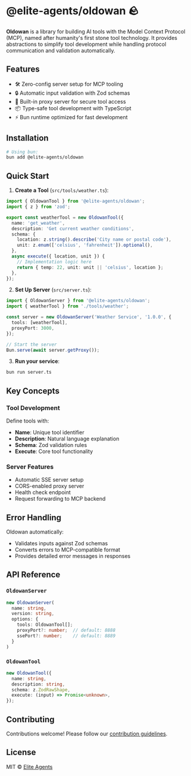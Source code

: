 # @elite-agents/oldowan 🪨

**Oldowan** is a library for building AI tools with the Model Context Protocol (MCP), named after humanity's first stone tool technology. It provides abstractions to simplify tool development while handling protocol communication and validation automatically.

## Features

- 🛠️ Zero-config server setup for MCP tooling
- 🔒 Automatic input validation with Zod schemas
- 🔄 Built-in proxy server for secure tool access
- 📦 Type-safe tool development with TypeScript
- ⚡ Bun runtime optimized for fast development

## Installation

```bash
# Using bun:
bun add @elite-agents/oldowan
```

## Quick Start

1. **Create a Tool** (`src/tools/weather.ts`):

```typescript
import { OldowanTool } from '@elite-agents/oldowan';
import { z } from 'zod';

export const weatherTool = new OldowanTool({
  name: 'get_weather',
  description: 'Get current weather conditions',
  schema: {
    location: z.string().describe('City name or postal code'),
    unit: z.enum(['celsius', 'fahrenheit']).optional(),
  },
  async execute({ location, unit }) {
    // Implementation logic here
    return { temp: 22, unit: unit || 'celsius', location };
  },
});
```

2. **Set Up Server** (`src/server.ts`):

```typescript
import { OldowanServer } from '@elite-agents/oldowan';
import { weatherTool } from './tools/weather';

const server = new OldowanServer('Weather Service', '1.0.0', {
  tools: [weatherTool],
  proxyPort: 3000,
});

// Start the server
Bun.serve(await server.getProxy());
```

3. **Run your service**:

```bash
bun run server.ts
```

## Key Concepts

### Tool Development

Define tools with:

- **Name**: Unique tool identifier
- **Description**: Natural language explanation
- **Schema**: Zod validation rules
- **Execute**: Core tool functionality

### Server Features

- Automatic SSE server setup
- CORS-enabled proxy server
- Health check endpoint
- Request forwarding to MCP backend

## Error Handling

Oldowan automatically:

- Validates inputs against Zod schemas
- Converts errors to MCP-compatible format
- Provides detailed error messages in responses

## API Reference

### `OldowanServer`

```typescript
new OldowanServer(
  name: string,
  version: string,
  options: {
    tools: OldowanTool[];
    proxyPort?: number;  // default: 8888
    ssePort?: number;    // default: 8889
  }
)
```

### `OldowanTool`

```typescript
new OldowanTool({
  name: string,
  description: string,
  schema: z.ZodRawShape,
  execute: (input) => Promise<unknown>,
});
```

## Contributing

Contributions welcome! Please follow our [contribution guidelines](CONTRIBUTING.md).

## License

MIT © [Elite Agents](https://github.com/elite-agents)
